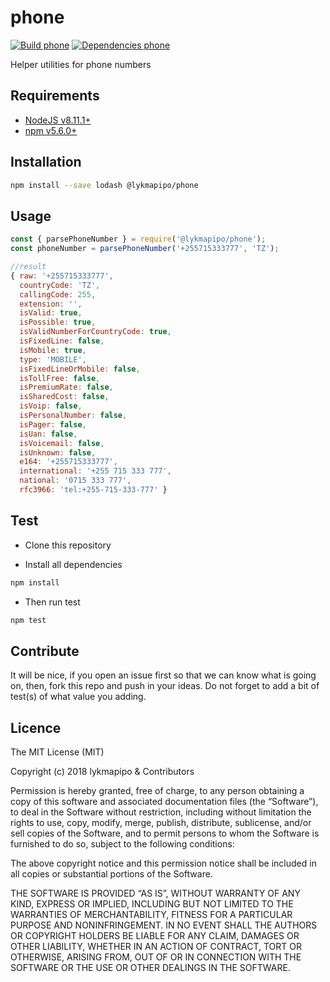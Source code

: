 # phone

[![Build phone](https://travis-ci.org/lykmapipo/phone.svg?branch=master)](https://travis-ci.org/lykmapipo/phone)
[![Dependencies phone](https://david-dm.org/lykmapipo/phone.svg?style=flat-square)](https://david-dm.org/lykmapipo/phone)

Helper utilities for phone numbers

## Requirements

- [NodeJS v8.11.1+](https://nodejs.org)
- [npm v5.6.0+](https://www.npmjs.com/)

## Installation

```sh
npm install --save lodash @lykmapipo/phone
```

## Usage

```js
const { parsePhoneNumber } = require('@lykmapipo/phone');
const phoneNumber = parsePhoneNumber('+255715333777', 'TZ');

//result
{ raw: '+255715333777',
  countryCode: 'TZ',
  callingCode: 255,
  extension: '',
  isValid: true,
  isPossible: true,
  isValidNumberForCountryCode: true,
  isFixedLine: false,
  isMobile: true,
  type: 'MOBILE',
  isFixedLineOrMobile: false,
  isTollFree: false,
  isPremiumRate: false,
  isSharedCost: false,
  isVoip: false,
  isPersonalNumber: false,
  isPager: false,
  isUan: false,
  isVoicemail: false,
  isUnknown: false,
  e164: '+255715333777',
  international: '+255 715 333 777',
  national: '0715 333 777',
  rfc3966: 'tel:+255-715-333-777' }
```

## Test

- Clone this repository

- Install all dependencies

```sh
npm install
```

- Then run test

```sh
npm test
```

## Contribute

It will be nice, if you open an issue first so that we can know what is going on, then, fork this repo and push in your ideas. Do not forget to add a bit of test(s) of what value you adding.

## Licence

The MIT License (MIT)

Copyright (c) 2018 lykmapipo & Contributors

Permission is hereby granted, free of charge, to any person obtaining a copy of this software and associated documentation files (the “Software”), to deal in the Software without restriction, including without limitation the rights to use, copy, modify, merge, publish, distribute, sublicense, and/or sell copies of the Software, and to permit persons to whom the Software is furnished to do so, subject to the following conditions:

The above copyright notice and this permission notice shall be included in all copies or substantial portions of the Software.

THE SOFTWARE IS PROVIDED “AS IS”, WITHOUT WARRANTY OF ANY KIND, EXPRESS OR IMPLIED, INCLUDING BUT NOT LIMITED TO THE WARRANTIES OF MERCHANTABILITY, FITNESS FOR A PARTICULAR PURPOSE AND NONINFRINGEMENT. IN NO EVENT SHALL THE AUTHORS OR COPYRIGHT HOLDERS BE LIABLE FOR ANY CLAIM, DAMAGES OR OTHER LIABILITY, WHETHER IN AN ACTION OF CONTRACT, TORT OR OTHERWISE, ARISING FROM, OUT OF OR IN CONNECTION WITH THE SOFTWARE OR THE USE OR OTHER DEALINGS IN THE SOFTWARE.
